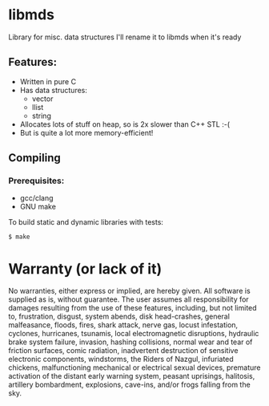 # libmds
Library for misc. data structures
I'll rename it to libmds when it's ready

## Features:
- Written in pure C
- Has data structures:
	- vector
	- llist
	- string
- Allocates lots of stuff on heap, so is 2x slower than C++ STL :-(
- But is quite a lot more memory-efficient!

## Compiling
### Prerequisites:
- gcc/clang
- GNU make

To build static and dynamic libraries with tests:
```linux
$ make
```

# Warranty (or lack of it)
No warranties, either express or implied, are hereby given. All
software is supplied as is, without guarantee.	The user assumes all
responsibility for damages resulting from the use of these features,
including, but not limited to, frustration, disgust, system abends, disk
head-crashes, general malfeasance, floods, fires, shark attack, nerve
gas, locust infestation, cyclones, hurricanes, tsunamis, local
electromagnetic disruptions, hydraulic brake system failure, invasion,
hashing collisions, normal wear and tear of friction surfaces, comic
radiation, inadvertent destruction of sensitive electronic components,
windstorms, the Riders of Nazgul, infuriated chickens, malfunctioning
mechanical or electrical sexual devices, premature activation of the
distant early warning system, peasant uprisings, halitosis, artillery
bombardment, explosions, cave-ins, and/or frogs falling from the sky.

